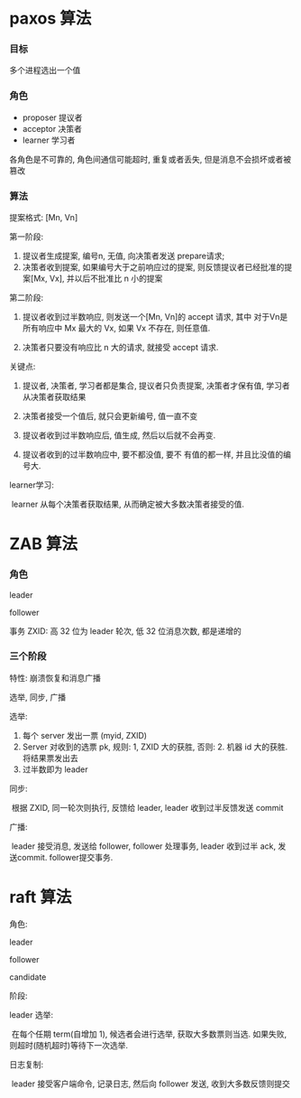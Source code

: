 # paxos 算法

### 目标

多个进程选出一个值

### 角色

- proposer 提议者
- acceptor 决策者
- learner 学习者

各角色是不可靠的, 角色间通信可能超时, 重复或者丢失, 但是消息不会损坏或者被篡改

### 算法

提案格式: [Mn, Vn]

第一阶段:

1. 提议者生成提案, 编号n, 无值, 向决策者发送 prepare请求; 
2. 决策者收到提案, 如果编号大于之前响应过的提案, 则反馈提议者已经批准的提案[Mx, Vx], 并以后不批准比 n 小的提案

第二阶段:

1. 提议者收到过半数响应, 则发送一个[Mn, Vn]的 accept 请求, 其中 对于Vn是所有响应中 Mx 最大的 Vx, 如果 Vx 不存在, 则任意值.

2. 决策者只要没有响应比 n 大的请求, 就接受 accept 请求.

关键点:

1. 提议者, 决策者, 学习者都是集合, 提议者只负责提案, 决策者才保有值, 学习者从决策者获取结果

2. 决策者接受一个值后, 就只会更新编号, 值一直不变

3. 提议者收到过半数响应后, 值生成, 然后以后就不会再变.
4. 提议者收到的过半数响应中, 要不都没值, 要不 有值的都一样, 并且比没值的编号大.

learner学习:

​	learner 从每个决策者获取结果, 从而确定被大多数决策者接受的值.	



# ZAB 算法

### 角色

leader

follower

事务 ZXID: 高 32 位为 leader 轮次, 低 32 位消息次数, 都是递增的

### 三个阶段

特性: 崩溃恢复和消息广播

选举, 同步, 广播

选举:

1. 每个 server 发出一票 (myid, ZXID)
2. Server 对收到的选票 pk, 规则: 1, ZXID 大的获胜, 否则: 2. 机器 id 大的获胜. 将结果票发出去
3. 过半数即为 leader

同步: 

​	根据 ZXID, 同一轮次则执行, 反馈给 leader, leader 收到过半反馈发送 commit

广播:

​	leader 接受消息, 发送给 follower, follower 处理事务, leader 收到过半 ack, 发送commit. follower提交事务.	



# raft 算法

角色:

leader

follower

candidate

阶段:

leader 选举:

​	在每个任期 term(自增加 1), 候选者会进行选举, 获取大多数票则当选. 如果失败, 则超时(随机超时)等待下一次选举.

日志复制:

​	leader 接受客户端命令, 记录日志, 然后向 follower 发送, 收到大多数反馈则提交

